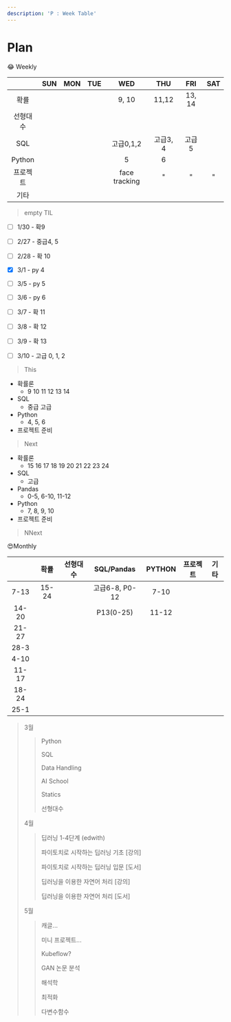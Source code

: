 ```yaml
---
description: 'P : Week Table'
---
```


# Plan

😂 Weekly

|  | SUN | MON | TUE | WED | THU | FRI | SAT |
| :---: | :---: | :---: | :---: | :---: | :---: | :---: | :---: |
| 확률 |  |  |  | 9, 10 | 11,12 | 13, 14 |  |
| 선형대수 |  |  |  |  |  |  |  |
| SQL |  |  |  | 고급0,1,2 | 고급3, 4 | 고급 5 |  |
| Python |  |  |  | 5 | 6 |  |  |
| 프로젝트 |  |  |  | face tracking | " | " | " |
| 기타 |  |  |  |  |  |  |  |

> empty TIL

* [ ] 1/30 - 확9
* [ ] 2/27 - 중급4, 5
* [ ] 2/28 - 확 10
* [x] 3/1 - py 4
* [ ] 3/5 - py 5
* [ ] 3/6 - py 6
* [ ] 3/7 - 확 11
* [ ] 3/8 - 확 12 
* [ ] 3/9 - 확 13
* [ ] 3/10 - 고급 0, 1, 2



> This

* 확률론
  * 9 10 11 12 13 14
* SQL
  * 중급 고급
* Python
  * 4, 5, 6
* 프로젝트 준비



> Next

* 확률론
  * 15 16 17 18 19 20 21 22 23 24
* SQL
  * 고급
* Pandas
  * 0-5, 6-10, 11-12
* Python
  * 7, 8, 9, 10
* 프로젝트 준비

> NNext





😍Monthly

|  | 확률 | 선형대수 | SQL/Pandas | PYTHON | 프로젝트 | 기타 |
| :---: | :---: | :---: | :---: | :---: | :---: | :---: |
| 7-13 | 15-24 |  | 고급6-8, P0-12 | 7-10 |  |  |
| 14-20 |  |  | P13\(0-25\) | 11-12 |  |  |
| 21-27 |  |  |  |  |  |  |
| 28-3 |  |  |  |  |  |  |
| 4-10 |  |  |  |  |  |  |
| 11-17 |  |  |  |  |  |  |
| 18-24 |  |  |  |  |  |  |
| 25-1 |  |  |  |  |  |  |

> 3월
>
> > Python
> >
> > SQL
> >
> > Data Handling
> >
> > AI School 
> >
> > Statics
> >
> > 선형대수
>
> 4월
>
> > 딥러닝 1-4단계 \(edwith\)
> >
> > 파이토치로 시작하는 딥러닝 기초 \[강의\]
> >
> > 파이토치로 시작하는 딥러닝 입문 \[도서\]
> >
> > 딥러닝을 이용한 자연어 처리 \[강의\]
> >
> > 딥러닝을 이용한 자연어 처리 \[도서\]
>
> 5월
>
> > 캐글...
> >
> > 미니 프로젝트...
> >
> > Kubeflow?
> >
> > GAN 논문 분석
> >
> > 해석학
> >
> > 최적화
> >
> > 다변수함수

